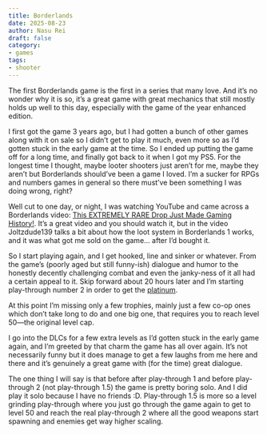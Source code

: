```yaml
---
title: Borderlands
date: 2025-08-23
author: Nasu Rei
draft: false
category:
- games
tags:
- shooter
---
```


The first Borderlands game is the first in a series that many love. And it’s no wonder why it is so, it’s a great game with great mechanics that still mostly holds up well to this day, especially with the game of the year enhanced edition.

I first got the game 3 years ago, but I had gotten a bunch of other games along with it on sale so I didn’t get to play it much, even more so as I’d gotten stuck in the early game at the time. So I ended up putting the game off for a long time, and finally got back to it when I got my PS5. For the longest time I thought, maybe looter shooters just aren’t for me, maybe they aren’t but Borderlands should’ve been a game I loved. I’m a sucker for RPGs and numbers games in general so there must’ve been something I was doing wrong, right?

Well cut to one day, or night, I was watching YouTube and came across a Borderlands video: [This EXTREMELY RARE Drop Just Made Gaming History!](https://youtu.be/MasrjKgjTzg). It’s a great video and you should watch it, but in the video Joltzdude139 talks a bit about how the loot system in Borderlands 1 works, and it was what got me sold on the game... after I’d bought it.

So I start playing again, and I get hooked, line and sinker or whatever. From the game’s (poorly aged but still funny-ish) dialogue and humor to the honestly decently challenging combat and even the janky-ness of it all had a certain appeal to it. Skip forward about 20 hours later and I’m starting play-through number 2 in order to get the [platinum]().

At this point I’m missing only a few trophies, mainly just a few co-op ones which don’t take long to do and one big one, that requires you to reach level 50—the original level cap.

I go into the DLCs for a few extra levels as I’d gotten stuck in the early game again, and I’m greeted by that charm the game has all over again. It’s not necessarily funny but it does manage to get a few laughs from me here and there and it’s genuinely a great game with (for the time) great dialogue.

The one thing I will say is that before after play-through 1 and before play-through 2 (not play-through 1.5) the game is pretty boring solo. And I did play it solo because I have no friends :D. Play-through 1.5 is more so a level grinding play-through where you just go through the game again to get to level 50 and reach the real play-through 2 where all the good weapons start spawning and enemies get way higher scaling.



